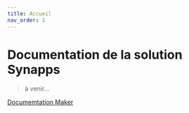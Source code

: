 ```yaml
---
title: Accueil
nav_order: 1
---
```



Documentation de la solution Synapps
====================================


> à venir...


[Documemtation Maker](./maker/README.md)
